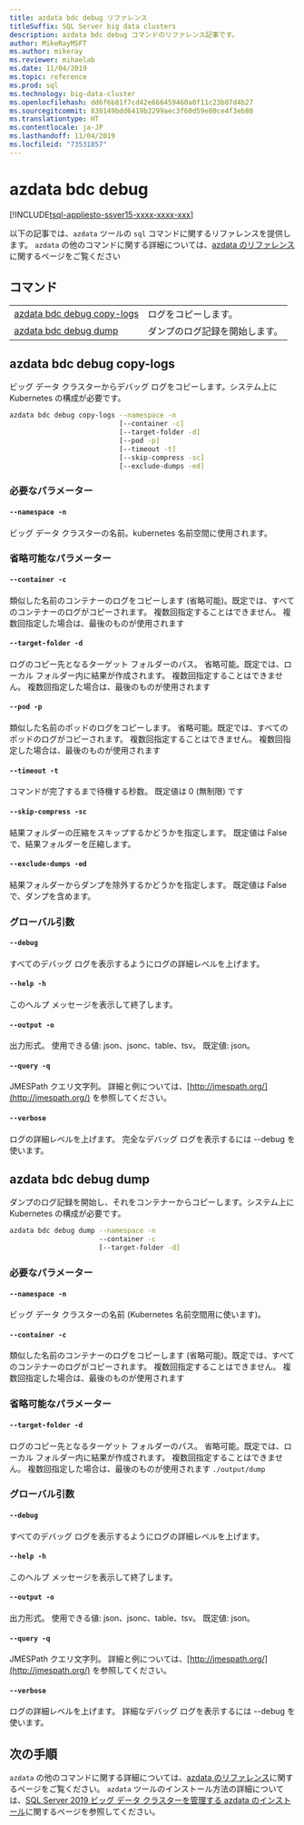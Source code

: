 ```yaml
---
title: azdata bdc debug リファレンス
titleSuffix: SQL Server big data clusters
description: azdata bdc debug コマンドのリファレンス記事です。
author: MikeRayMSFT
ms.author: mikeray
ms.reviewer: mihaelab
ms.date: 11/04/2019
ms.topic: reference
ms.prod: sql
ms.technology: big-data-cluster
ms.openlocfilehash: dd6f6b81f7cd42e666459460a0f11c23b07d4b27
ms.sourcegitcommit: 830149bdd6419b2299aec3f60d59e80ce4f3eb80
ms.translationtype: HT
ms.contentlocale: ja-JP
ms.lasthandoff: 11/04/2019
ms.locfileid: "73531857"
---
```

# <a name="azdata-bdc-debug"></a>azdata bdc debug

[!INCLUDE[tsql-appliesto-ssver15-xxxx-xxxx-xxx](../includes/tsql-appliesto-ssver15-xxxx-xxxx-xxx.md)]  

以下の記事では、`azdata` ツールの `sql` コマンドに関するリファレンスを提供します。 `azdata` の他のコマンドに関する詳細については、[azdata のリファレンス](reference-azdata.md)に関するページをご覧ください

## <a name="commands"></a>コマンド
|     |     |
| --- | --- |
[azdata bdc debug copy-logs](#azdata-bdc-debug-copy-logs) | ログをコピーします。
[azdata bdc debug dump](#azdata-bdc-debug-dump) | ダンプのログ記録を開始します。
## <a name="azdata-bdc-debug-copy-logs"></a>azdata bdc debug copy-logs
ビッグ データ クラスターからデバッグ ログをコピーします。システム上に Kubernetes の構成が必要です。
```bash
azdata bdc debug copy-logs --namespace -n 
                           [--container -c]  
                           [--target-folder -d]  
                           [--pod -p]  
                           [--timeout -t]  
                           [--skip-compress -sc]  
                           [--exclude-dumps -ed]
```
### <a name="required-parameters"></a>必要なパラメーター
#### `--namespace -n`
ビッグ データ クラスターの名前。kubernetes 名前空間に使用されます。
### <a name="optional-parameters"></a>省略可能なパラメーター
#### `--container -c`
類似した名前のコンテナーのログをコピーします (省略可能)。既定では、すべてのコンテナーのログがコピーされます。 複数回指定することはできません。 複数回指定した場合は、最後のものが使用されます
#### `--target-folder -d`
ログのコピー先となるターゲット フォルダーのパス。 省略可能。既定では、ローカル フォルダー内に結果が作成されます。  複数回指定することはできません。 複数回指定した場合は、最後のものが使用されます
#### `--pod -p`
類似した名前のポッドのログをコピーします。 省略可能。既定では、すべてのポッドのログがコピーされます。 複数回指定することはできません。 複数回指定した場合は、最後のものが使用されます
#### `--timeout -t`
コマンドが完了するまで待機する秒数。 既定値は 0 (無制限) です
#### `--skip-compress -sc`
結果フォルダーの圧縮をスキップするかどうかを指定します。 既定値は False で、結果フォルダーを圧縮します。
#### `--exclude-dumps -ed`
結果フォルダーからダンプを除外するかどうかを指定します。 既定値は False で、ダンプを含めます。
### <a name="global-arguments"></a>グローバル引数
#### `--debug`
すべてのデバッグ ログを表示するようにログの詳細レベルを上げます。
#### `--help -h`
このヘルプ メッセージを表示して終了します。
#### `--output -o`
出力形式。  使用できる値: json、jsonc、table、tsv。  既定値: json。
#### `--query -q`
JMESPath クエリ文字列。 詳細と例については、[http://jmespath.org/](http://jmespath.org/) を参照してください。
#### `--verbose`
ログの詳細レベルを上げます。 完全なデバッグ ログを表示するには --debug を使います。
## <a name="azdata-bdc-debug-dump"></a>azdata bdc debug dump
ダンプのログ記録を開始し、それをコンテナーからコピーします。システム上に Kubernetes の構成が必要です。
```bash
azdata bdc debug dump --namespace -n 
                      --container -c  
                      [--target-folder -d]
```
### <a name="required-parameters"></a>必要なパラメーター
#### `--namespace -n`
ビッグ データ クラスターの名前 (Kubernetes 名前空間用に使います)。
#### `--container -c`
類似した名前のコンテナーのログをコピーします (省略可能)。既定では、すべてのコンテナーのログがコピーされます。 複数回指定することはできません。 複数回指定した場合は、最後のものが使用されます
### <a name="optional-parameters"></a>省略可能なパラメーター
#### `--target-folder -d`
ログのコピー先となるターゲット フォルダーのパス。 省略可能。既定では、ローカル フォルダー内に結果が作成されます。  複数回指定することはできません。 複数回指定した場合は、最後のものが使用されます `./output/dump`
### <a name="global-arguments"></a>グローバル引数
#### `--debug`
すべてのデバッグ ログを表示するようにログの詳細レベルを上げます。
#### `--help -h`
このヘルプ メッセージを表示して終了します。
#### `--output -o`
出力形式。  使用できる値: json、jsonc、table、tsv。  既定値: json。
#### `--query -q`
JMESPath クエリ文字列。 詳細と例については、[http://jmespath.org/](http://jmespath.org/) を参照してください。
#### `--verbose`
ログの詳細レベルを上げます。 詳細なデバッグ ログを表示するには --debug を使います。

## <a name="next-steps"></a>次の手順

`azdata` の他のコマンドに関する詳細については、[azdata のリファレンス](reference-azdata.md)に関するページをご覧ください。 `azdata` ツールのインストール方法の詳細については、[SQL Server 2019 ビッグ データ クラスターを管理する azdata のインストール](deploy-install-azdata.md)に関するページを参照してください。
